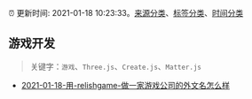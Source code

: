 :alarm_clock: 更新时间: 2021-01-18 10:23:33。[来源分类](../README.md)、[标签分类](../TAGS.md)、[时间分类](../TIMELINE.md)

## 游戏开发


> 关键字：`游戏`、`Three.js`、`Create.js`、`Matter.js`



- [2021-01-18-用-relishgame-做一家游戏公司的外文名怎么样](https://www.v2ex.com/t/746005) 